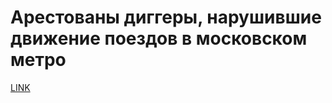 # Арестованы диггеры, нарушившие движение поездов в московском метро



[LINK](https://varlamov.ru/1755511.html)